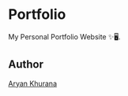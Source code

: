 # Portfolio

My Personal Portfolio Website ✨🖥️.

## Author

[Aryan Khurana](https://github.com/AryanK1511)
